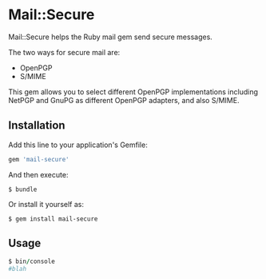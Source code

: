 # Mail::Secure

Mail::Secure helps the Ruby mail gem send secure messages.

The two ways for secure mail are:
* OpenPGP
* S/MIME

This gem allows you to select different OpenPGP implementations
including NetPGP and GnuPG as different OpenPGP adapters, and also
S/MIME.

## Installation

Add this line to your application's Gemfile:

```ruby
gem 'mail-secure'
```

And then execute:

    $ bundle

Or install it yourself as:

    $ gem install mail-secure

## Usage

```ruby
$ bin/console
#blah
```

